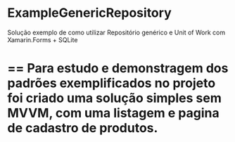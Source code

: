 # ExampleGenericRepository
Solução exemplo de como utilizar Repositório genérico e Unit of Work com Xamarin.Forms + SQLite

==
Para estudo e demonstragem dos padrões exemplificados no projeto foi criado uma solução simples sem MVVM, 
com uma listagem e pagina de cadastro de produtos.
==

